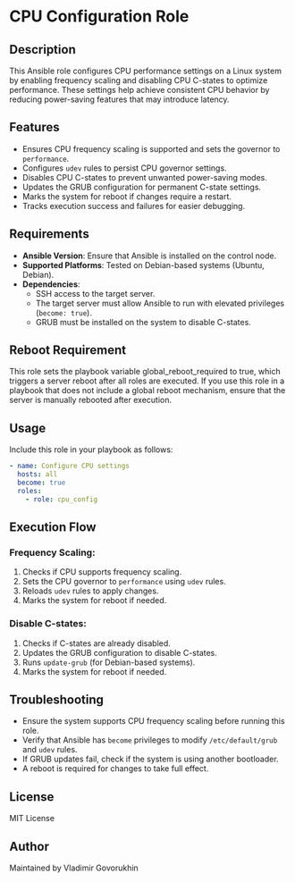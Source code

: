 # CPU Configuration Role

## Description
This Ansible role configures CPU performance settings on a Linux system by enabling frequency scaling and disabling CPU C-states to optimize performance. These settings help achieve consistent CPU behavior by reducing power-saving features that may introduce latency.

## Features
- Ensures CPU frequency scaling is supported and sets the governor to `performance`.
- Configures `udev` rules to persist CPU governor settings.
- Disables CPU C-states to prevent unwanted power-saving modes.
- Updates the GRUB configuration for permanent C-state settings.
- Marks the system for reboot if changes require a restart.
- Tracks execution success and failures for easier debugging.

## Requirements
- **Ansible Version**: Ensure that Ansible is installed on the control node.
- **Supported Platforms**: Tested on Debian-based systems (Ubuntu, Debian).
- **Dependencies**:
  - SSH access to the target server.
  - The target server must allow Ansible to run with elevated privileges (`become: true`).
  - GRUB must be installed on the system to disable C-states.

## Reboot Requirement
This role sets the playbook variable global_reboot_required to true, which triggers a server reboot after all roles are executed. If you use this role in a playbook that does not include a global reboot mechanism, ensure that the server is manually rebooted after execution.

## Usage
Include this role in your playbook as follows:

```yaml
- name: Configure CPU settings
  hosts: all
  become: true
  roles:
    - role: cpu_config
```

## Execution Flow
### Frequency Scaling:
1. Checks if CPU supports frequency scaling.
2. Sets the CPU governor to `performance` using `udev` rules.
3. Reloads `udev` rules to apply changes.
4. Marks the system for reboot if needed.

### Disable C-states:
1. Checks if C-states are already disabled.
2. Updates the GRUB configuration to disable C-states.
3. Runs `update-grub` (for Debian-based systems).
4. Marks the system for reboot if needed.

## Troubleshooting
- Ensure the system supports CPU frequency scaling before running this role.
- Verify that Ansible has `become` privileges to modify `/etc/default/grub` and `udev` rules.
- If GRUB updates fail, check if the system is using another bootloader.
- A reboot is required for changes to take full effect.

## License
MIT License

## Author
Maintained by Vladimir Govorukhin

